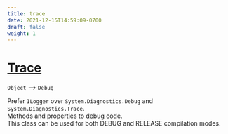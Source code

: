 ```yaml
---
title: trace
date: 2021-12-15T14:59:09-0700
draft: false
weight: 1
---
```


# [Trace](https://docs.microsoft.com/en-us/dotnet/api/system.diagnostics.trace?view=net-6.0)
`Object` –> `Debug`  

Prefer `ILogger` over `System.Diagnostics.Debug` and `System.Diagnostics.Trace`.  
Methods and properties to debug code.  
This class can be used for both DEBUG and RELEASE compilation modes.  
